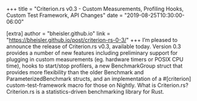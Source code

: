 +++
title = "Criterion.rs v0.3 - Custom Measurements, Profiling Hooks, Custom Test Framework, API Changes"
date = "2019-08-25T10:30:00-06:00"

[extra]
author = "bheisler.github.io"
link = "https://bheisler.github.io/post/criterion-rs-0-3/"
+++
I&rsquo;m pleased to announce the release of Criterion.rs v0.3, available today. Version 0.3 provides a number of new features including preliminary support for plugging in custom measurements (eg. hardware timers or POSIX CPU time), hooks to start/stop profilers, a new BenchmarkGroup struct that provides more flexibility than the older Benchmark and ParameterizedBenchmark structs, and an implementation of a #[criterion] custom-test-framework macro for those on Nightly.
What is Criterion.rs? Criterion.rs is a statistics-driven benchmarking library for Rust.